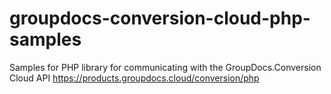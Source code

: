 # groupdocs-conversion-cloud-php-samples
Samples for PHP library for communicating with the GroupDocs.Conversion Cloud API https://products.groupdocs.cloud/conversion/php
